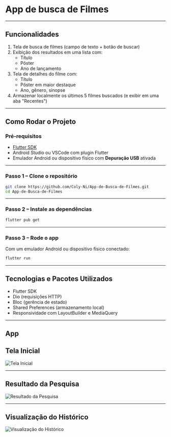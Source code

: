 # App de busca de Filmes

---

## Funcionalidades

1. Tela de busca de filmes (campo de texto + botão de buscar)
2. Exibição dos resultados em uma lista com:
   - Título
   - Pôster
   - Ano de lançamento
4. Tela de detalhes do filme com:
   - Título
   - Pôster em maior destaque
   - Ano, gênero, sinopse
6. Armazenar localmente os últimos 5 filmes buscados (e exibir em uma aba
"Recentes")

---

## Como Rodar o Projeto

### Pré-requisitos

- [Flutter SDK](https://docs.flutter.dev/get-started/install)
- Android Studio ou VSCode com plugin Flutter
- Emulador Android ou dispositivo físico com **Depuração USB** ativada

---

### Passo 1 – Clone o repositório

```bash
git clone https://github.com/Coly-Ni/App-de-Busca-de-Filmes.git
cd App-de-Busca-de-Filmes
```

---

### Passo 2 – Instale as dependências

```bash
flutter pub get
```

---

### Passo 3 – Rode o app

Com um emulador Android ou dispositivo físico conectado:

```bash
flutter run
```
---

## Tecnologias e Pacotes Utilizados

- Flutter SDK
- Dio (requisições HTTP)
- Bloc (gerência de estado)
- Shared Preferences (armazenamento local)
- Responsividade com LayoutBuilder e MediaQuery

---

## App

## Tela Inicial

![Tela Inicial](https://github.com/user-attachments/assets/0b41271e-006b-457c-9899-64d6d8e8fe8b)

---

## Resultado da Pesquisa

![Resultado da Pesquisa](https://github.com/user-attachments/assets/a44272b8-3677-476b-bfce-76f78ffad359)

---

## Visualização do Histórico

![Visualização do Histórico](https://github.com/user-attachments/assets/03c5d145-8179-4f6b-9403-3650e906afce)






 
